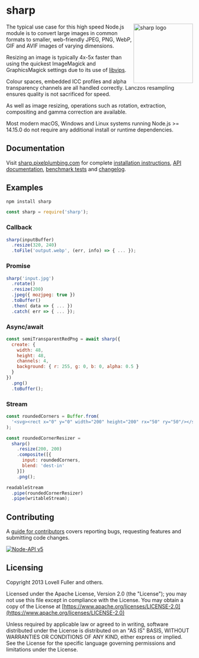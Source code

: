 # sharp

<img src="https://cdn.jsdelivr.net/gh/lovell/sharp@main/docs/image/sharp-logo.svg" width="160" height="160" alt="sharp logo" align="right">

The typical use case for this high speed Node.js module
is to convert large images in common formats to
smaller, web-friendly JPEG, PNG, WebP, GIF and AVIF images of varying dimensions.

Resizing an image is typically 4x-5x faster than using the
quickest ImageMagick and GraphicsMagick settings
due to its use of [libvips](https://github.com/libvips/libvips).

Colour spaces, embedded ICC profiles and alpha transparency channels are all handled correctly.
Lanczos resampling ensures quality is not sacrificed for speed.

As well as image resizing, operations such as
rotation, extraction, compositing and gamma correction are available.

Most modern macOS, Windows and Linux systems running Node.js >= 14.15.0
do not require any additional install or runtime dependencies.

## Documentation

Visit [sharp.pixelplumbing.com](https://sharp.pixelplumbing.com/) for complete
[installation instructions](https://sharp.pixelplumbing.com/install),
[API documentation](https://sharp.pixelplumbing.com/api-constructor),
[benchmark tests](https://sharp.pixelplumbing.com/performance) and
[changelog](https://sharp.pixelplumbing.com/changelog).

## Examples

```sh
npm install sharp
```

```javascript
const sharp = require('sharp');
```

### Callback

```javascript
sharp(inputBuffer)
  .resize(320, 240)
  .toFile('output.webp', (err, info) => { ... });
```

### Promise

```javascript
sharp('input.jpg')
  .rotate()
  .resize(200)
  .jpeg({ mozjpeg: true })
  .toBuffer()
  .then( data => { ... })
  .catch( err => { ... });
```

### Async/await

```javascript
const semiTransparentRedPng = await sharp({
  create: {
    width: 48,
    height: 48,
    channels: 4,
    background: { r: 255, g: 0, b: 0, alpha: 0.5 }
  }
})
  .png()
  .toBuffer();
```

### Stream

```javascript
const roundedCorners = Buffer.from(
  '<svg><rect x="0" y="0" width="200" height="200" rx="50" ry="50"/></svg>'
);

const roundedCornerResizer =
  sharp()
    .resize(200, 200)
    .composite([{
      input: roundedCorners,
      blend: 'dest-in'
    }])
    .png();

readableStream
  .pipe(roundedCornerResizer)
  .pipe(writableStream);
```

## Contributing

A [guide for contributors](https://github.com/lovell/sharp/blob/main/.github/CONTRIBUTING.md)
covers reporting bugs, requesting features and submitting code changes.

[![Node-API v5](https://img.shields.io/badge/Node--API-v5-green.svg)](https://nodejs.org/dist/latest/docs/api/n-api.html#n_api_n_api_version_matrix)

## Licensing

Copyright 2013 Lovell Fuller and others.

Licensed under the Apache License, Version 2.0 (the "License");
you may not use this file except in compliance with the License.
You may obtain a copy of the License at
[https://www.apache.org/licenses/LICENSE-2.0](https://www.apache.org/licenses/LICENSE-2.0)

Unless required by applicable law or agreed to in writing, software
distributed under the License is distributed on an "AS IS" BASIS,
WITHOUT WARRANTIES OR CONDITIONS OF ANY KIND, either express or implied.
See the License for the specific language governing permissions and
limitations under the License.
